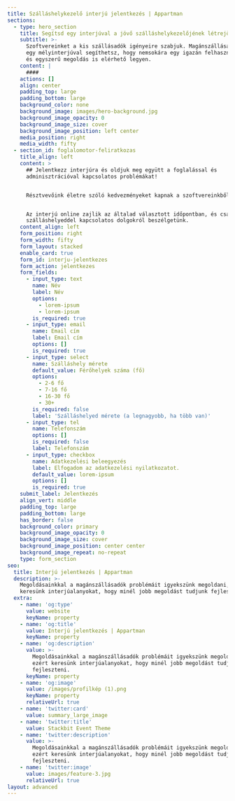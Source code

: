 ```yaml
---
title: Szálláshelykezelő interjú jelentkezés | Appartman
sections:
  - type: hero_section
    title: Segítsd egy interjúval a jövő szálláshelykezelőjének létrejöttét
    subtitle: >-
      Szoftvereinket a kis szállásadók igényeire szabjuk. Magánszállásadóként
      egy mélyinterjúval segíthetsz, hogy nemsokára egy igazán felhasználóbarát
      és egyszerű megoldás is elérhető legyen.
    content: |
      ####
    actions: []
    align: center
    padding_top: large
    padding_bottom: large
    background_color: none
    background_image: images/hero-background.jpg
    background_image_opacity: 0
    background_image_size: cover
    background_image_position: left center
    media_position: right
    media_width: fifty
  - section_id: foglalomotor-feliratkozas
    title_align: left
    content: >
      ## Jelentkezz interjúra és oldjuk meg együtt a foglalással és
      adminisztrációval kapcsolatos problémákat!


      Résztvevőink életre szóló kedvezményeket kapnak a szoftvereinkből.


      Az interjú online zajlik az általad választott időpontban, és csak a
      szálláshelyeddel kapcsolatos dolgokról beszélgetünk.
    content_align: left
    form_position: right
    form_width: fifty
    form_layout: stacked
    enable_card: true
    form_id: interju-jelentkezes
    form_action: jelentkezes
    form_fields:
      - input_type: text
        name: Név
        label: Név
        options:
          - lorem-ipsum
          - lorem-ipsum
        is_required: true
      - input_type: email
        name: Email cím
        label: Email cím
        options: []
        is_required: true
      - input_type: select
        name: Szálláshely mérete
        default_value: Férőhelyek száma (fő)
        options:
          - 2-6 fő
          - 7-16 fő
          - 16-30 fő
          - 30+
        is_required: false
        label: 'Szálláshelyed mérete (a legnagyobb, ha több van)'
      - input_type: tel
        name: Telefonszám
        options: []
        is_required: false
        label: Telefonszám
      - input_type: checkbox
        name: Adatkezelési beleegyezés
        label: Elfogadom az adatkezelési nyilatkozatot.
        default_value: lorem-ipsum
        options: []
        is_required: true
    submit_label: Jelentkezés
    align_vert: middle
    padding_top: large
    padding_bottom: large
    has_border: false
    background_color: primary
    background_image_opacity: 0
    background_image_size: cover
    background_image_position: center center
    background_image_repeat: no-repeat
    type: form_section
seo:
  title: Interjú jelentkezés | Appartman
  description: >-
    Megoldásainkkal a magánszállásadók problémáit igyekszünk megoldani, ezért
    keresünk interjúalanyokat, hogy minél jobb megoldást tudjunk fejleszteni.
  extra:
    - name: 'og:type'
      value: website
      keyName: property
    - name: 'og:title'
      value: Interjú jelentkezés | Appartman
      keyName: property
    - name: 'og:description'
      value: >-
        Megoldásainkkal a magánszállásadók problémáit igyekszünk megoldani,
        ezért keresünk interjúalanyokat, hogy minél jobb megoldást tudjunk
        fejleszteni.
      keyName: property
    - name: 'og:image'
      value: /images/profilkép (1).png
      keyName: property
      relativeUrl: true
    - name: 'twitter:card'
      value: summary_large_image
    - name: 'twitter:title'
      value: Stackbit Event Theme
    - name: 'twitter:description'
      value: >-
        Megoldásainkkal a magánszállásadók problémáit igyekszünk megoldani,
        ezért keresünk interjúalanyokat, hogy minél jobb megoldást tudjunk
        fejleszteni.
    - name: 'twitter:image'
      value: images/feature-3.jpg
      relativeUrl: true
layout: advanced
---
```


